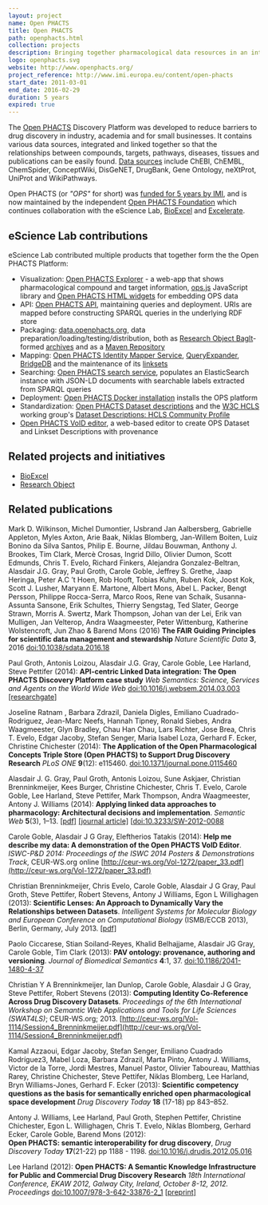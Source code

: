 ```yaml
---
layout: project
name: Open PHACTS
title: Open PHACTS
path: openphacts.html
collection: projects
description: Bringing together pharmacological data resources in an integrated, interoperable infrastructure
logo: openphacts.svg
website: http://www.openphacts.org/
project_reference: http://www.imi.europa.eu/content/open-phacts
start_date: 2011-03-01
end_date: 2016-02-29
duration: 5 years
expired: true
---
```



The [Open PHACTS](http://www.openphacts.org) Discovery Platform was developed to reduce barriers to drug discovery in industry, academia and for small businesses. It contains various data sources, integrated and linked together so that the relationships between compounds, targets, pathways, diseases, tissues and publications can be easily found. [Data sources](http://www.openphacts.org/2/sci/data.html) include ChEBI, ChEMBL, ChemSpider, ConceptWiki, DisGeNET, DrugBank, Gene Ontology, neXtProt, UniProt and WikiPathways.

Open PHACTS (or _"OPS"_ for short) was [funded for 5 years by IMI](http://www.imi.europa.eu/content/open-phacts), and is now maintained by the independent [Open PHACTS Foundation](http://www.openphactsfoundation.org/) which continues collaboration with the 
eScience Lab, [BioExcel](/projects/bioexcel) and [Excelerate](/projects/excelerate).


## eScience Lab contributions

eScience Lab contributed multiple products that together form the the Open PHACTS Platform:

* Visualization: [Open PHACTS Explorer](https://explorer.openphacts.org/) - a web-app that shows pharmacological compound and target information, [ops.js](https://www.npmjs.com/package/ops.js) JavaScript library and  [Open PHACTS HTML widgets](https://github.com/openphacts/ops-html-widgets) for embedding OPS data
* API: [Open PHACTS API](https://dev.openphacts.org/docs), maintaining queries and deployment. URIs are mapped before constructing SPARQL queries in the underlying RDF store
* Packaging: [data.openphacts.org](http://data.openphacts.org/), data preparation/loading/testing/distribution, both as [Research Object BagIt](https://github.com/ResearchObject/bagit-ro)-formed [archives](http://data.openphacts.org/artifactory/data/dev/2.0/rdf/) and as a [Maven Repository](http://data.openphacts.org/artifactory/data/org/openphacts/data/)
* Mapping: [Open PHACTS Identity Mapper Service](https://github.com/openphacts/queryExpander/tree/master/docker), [QueryExpander](http://ops2.few.vu.nl/QueryExpander), [BridgeDB](http://www.bridgedb.org/) and the maintenance of its [linksets](http://data.openphacts.org/2.1/ims/linksets/)
* Searching: [Open PHACTS search service](https://github.com/openphacts/ops-search), populates an ElasticSearch instance with JSON-LD documents with searchable labels extracted from SPARQL queries
* Deployment: [Open PHACTS Docker installation](https://github.com/openphacts/ops-docker/) installs the OPS platform
* Standardization: [Open PHACTS Dataset descriptions](http://www.openphacts.org/specs/2013/WD-datadesc-20130912/) and the [W3C HCLS]() working group's [Dataset Descriptions: HCLS Community Profile](https://www.w3.org/TR/hcls-dataset/)
* [Open PHACTS VoID editor](https://github.com/openphacts/Void-Editor2), a web-based editor to create OPS Dataset and Linkset Descriptions with provenance

## Related projects and initiatives

* [BioExcel](/projects/bioexcel) 
* [Research Object](/products/researchobject/)
 
## Related publications


Mark D. Wilkinson, Michel Dumontier, IJsbrand Jan Aalbersberg, Gabrielle Appleton, Myles Axton, Arie Baak,
Niklas Blomberg, Jan-Willem Boiten, Luiz Bonino da Silva Santos, Philip E. Bourne, Jildau Bouwman, Anthony J. Brookes,
Tim Clark, Mercè Crosas, Ingrid Dillo, Olivier Dumon, Scott Edmunds, Chris T. Evelo, Richard Finkers,
Alejandra Gonzalez-Beltran, Alasdair J.G. Gray, Paul Groth, Carole Goble, Jeffrey S. Grethe, Jaap Heringa,
Peter A.C ’t Hoen, Rob Hooft, Tobias Kuhn, Ruben Kok, Joost Kok, Scott J. Lusher, Maryann E. Martone, Albert Mons,
Abel L. Packer, Bengt Persson, Philippe Rocca-Serra, Marco Roos, Rene van Schaik, Susanna-Assunta Sansone, Erik Schultes,
Thierry Sengstag, Ted Slater, George Strawn, Morris A. Swertz, Mark Thompson, Johan van der Lei, Erik van Mulligen,
Jan Velterop, Andra Waagmeester, Peter Wittenburg, Katherine Wolstencroft, Jun Zhao & Barend Mons (2016)
**The FAIR Guiding Principles for scientific data management and stewardship**
_Nature Scientific Data_ **3**, 2016
[doi:10.1038/sdata.2016.18](http://dx.doi.org/10.1038/sdata.2016.18)

Paul Groth, Antonis Loizou, Alasdair J.G. Gray, Carole Goble, Lee Harland, Steve Pettifer (2014):
**API-centric Linked Data integration: The Open PHACTS Discovery Platform case study**
_Web Semantics: Science, Services and Agents on the World Wide Web_
[doi:10.1016/j.websem.2014.03.003](http://dx.doi.org/10.1016/j.websem.2014.03.003)
[[researchgate]](https://www.researchgate.net/publication/261440552_API-centric_Linked_data_integration_The_open_PHACTS_discovery_platform_case_study)

Joseline Ratnam , Barbara Zdrazil, Daniela Digles, Emiliano Cuadrado-Rodriguez, Jean-Marc Neefs, Hannah Tipney, Ronald Siebes, Andra Waagmeester, Glyn Bradley, Chau Han Chau, Lars Richter, Jose Brea, Chris T. Evelo, Edgar Jacoby, Stefan Senger, Maria Isabel Loza, Gerhard F. Ecker, Christine Chichester (2014): 
**The Application of the Open Pharmacological Concepts Triple Store (Open PHACTS) to Support Drug Discovery Research**
_PLoS ONE_ **9**(12): e115460. 
[doi:10.1371/journal.pone.0115460](http://dx.doi.org/10.1371/journal.pone.0115460)

Alasdair J. G. Gray, Paul Groth, Antonis Loizou, Sune Askjaer, Christian Brenninkmeijer, Kees Burger, Christine Chichester, Chris T. Evelo, Carole Goble, Lee Harland, Steve Pettifer, Mark Thompson, Andra Waagmeester, Antony J. Williams (2014):
**Applying linked data approaches to pharmacology: Architectural decisions and implementation**.
_Semantic Web_ **5**(3), 1–13.
[[pdf]](http://www.semantic-web-journal.net/system/files/swj258_1.pdf)
[[journal article]](http://www.semantic-web-journal.net/content/applying-linked-data-approaches-pharmacology-architectural-decisions-and-implementation)
[[doi:10.3233/SW-2012-0088](http://dx.doi.org/10.3233/SW-2012-0088)

Carole Goble,
Alasdair J G Gray,
Eleftherios Tatakis (2014):
**Help me describe my data: A demonstration of the Open PHACTS VoID Editor**.
_ISWC-P&D 2014: Proceedings of the ISWC 2014 Posters & Demonstrations Track_,
CEUR-WS.org online [http://ceur-ws.org/Vol-1272/paper_33.pdf](http://ceur-ws.org/Vol-1272/paper_33.pdf)

Christian Brenninkmeijer, Chris Evelo, Carole Goble, Alasdair J G Gray, Paul Groth, Steve Pettifer, Robert Stevens, Antony J Williams, Egon L Willighagen (2013):
**Scientific Lenses: An Approach to Dynamically Vary the Relationships between Datasets**.
_Intelligent Systems for Molecular Biology and European Conference on Computational Biology_ (ISMB/ECCB 2013), Berlin, Germany, July 2013.
[[pdf]](http://linkedscience.org/wp-content/uploads/2012/05/lisc2012_submission_8.pdf)

Paolo Ciccarese, Stian Soiland-Reyes, Khalid Belhajjame, Alasdair JG Gray, Carole Goble, Tim Clark (2013): **PAV ontology: provenance, authoring and versioning**.
_Journal of Biomedical Semantics_ **4**:1, 37. [doi:10.1186/2041-1480-4-37](http://dx.doi.org/10.1186/2041-1480-4-37)

Christian Y A Brenninkmeijer, Ian Dunlop, Carole Goble, Alasdair J G Gray, Steve Pettifer, Robert Stevens (2013):
**Computing Identity Co-Reference Across Drug Discovery Datasets**.
_Proceedings of the 6th International Workshop on Semantic Web Applications and Tools for Life Sciences (SWAT4LS)_; CEUR-WS.org; 2013.
[http://ceur-ws.org/Vol-1114/Session4_Brenninkmeijer.pdf](http://ceur-ws.org/Vol-1114/Session4_Brenninkmeijer.pdf)

Kamal Azzaoui, Edgar Jacoby, Stefan Senger, Emiliano Cuadrado Rodríguez3, Mabel Loza, Barbara Zdrazil, Marta Pinto, Antony J. Williams, Victor de la Torre, Jordi Mestres, Manuel Pastor, Olivier Taboureau, Matthias Rarey, Christine Chichester, Steve Pettifer, Niklas Blomberg, Lee Harland, Bryn Williams-Jones, Gerhard F. Ecker (2013):
**Scientific competency questions as the basis for semantically enriched open pharmacological space development**
_Drug Discovery Today_ **18** (17-18) pp 843–852.

Antony J. Williams, Lee Harland, Paul Groth, Stephen Pettifer, Christine Chichester, Egon L. Willighagen, Chris T. Evelo, Niklas Blomberg, Gerhard Ecker, Carole Goble, Barend Mons (2012):  
**Open PHACTS: semantic interoperability for drug discovery**, 
_Drug Discovery Today_  **17**(21-22) pp 1188 - 1198. [doi:10.1016/j.drudis.2012.05.016](http://dx.doi.org/10.1016/j.drudis.2012.05.016)

Lee Harland (2012): **Open PHACTS: A Semantic Knowledge Infrastructure for Public and Commercial Drug Discovery Research**
_18th International Conference, EKAW 2012, Galway City, Ireland, October 8-12, 2012. Proceedings_
[doi:10.1007/978-3-642-33876-2_1](http://dx.doi.org/10.1007/978-3-642-33876-2_1) [[preprint]](http://www.openphacts.org/documents/publications/Harland_Open%20PHACTS_A%20semantic%20knowledge%20infrastructure%20for%20public%20and%20commercial%20drug%20discovery%20research_Springer_Lecture%20Notes%20in%20Computer%20Science_V%207603_2012_p1-7.pdf)

